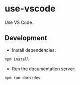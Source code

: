 # use-vscode

Use VS Code.

## Development

- Install dependencies:

```bash
npm install
```

- Run the documentation server:

```bash
npm run docs:dev
```
